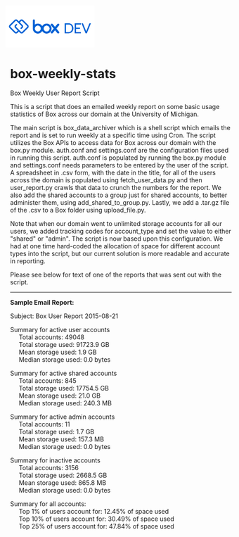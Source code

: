 <img src="images/box-dev-logo-clip.png" 
alt= “box-dev-logo” 
style="margin-left:-10px;"
width=40%;>
# box-weekly-stats
Box Weekly User Report Script

This is a script that does an emailed weekly report on some basic usage statistics of Box across our domain at the University of Michigan.

The main script is box_data_archiver which is a shell script which emails the report and is set to run weekly at a specific time using Cron.  The script utilizes the Box APIs to access data for Box across our domain with the box.py module.  auth.conf and settings.conf are the configuration files used in running this script.  auth.conf is populated by running the box.py module and settings.conf needs parameters to be entered by the user of the script.  A spreadsheet in .csv form, with the date in the title, for all of the users across the domain is populated using fetch_user_data.py and then user_report.py crawls that data to crunch the numbers for the report.  We also add the shared accounts to a group just for shared accounts, to better administer them, using add_shared_to_group.py.  Lastly, we add a .tar.gz file of the .csv to a Box folder using upload_file.py.

Note that when our domain went to unlimited storage accounts for all our users, we added tracking codes for account_type and set the value to either "shared" or "admin".  The script is now based upon this configuration.  We had at one time hard-coded the allocation of space for different account types into the script, but our current solution is more readable and accurate in reporting.

Please see below for text of one of the reports that was sent out with the script.

-------

<b>Sample Email Report:</b><br>

Subject: Box User Report 2015-08-21

Summary for active user accounts<br>
        &nbsp;&nbsp;&nbsp;&nbsp;&nbsp;Total accounts: 49048<br>
        &nbsp;&nbsp;&nbsp;&nbsp;&nbsp;Total storage used: 91723.9 GB<br>
        &nbsp;&nbsp;&nbsp;&nbsp;&nbsp;Mean storage used: 1.9 GB<br>
        &nbsp;&nbsp;&nbsp;&nbsp;&nbsp;Median storage used: 0.0 bytes<br>

Summary for active shared accounts<br>
        &nbsp;&nbsp;&nbsp;&nbsp;&nbsp;Total accounts: 845<br>
        &nbsp;&nbsp;&nbsp;&nbsp;&nbsp;Total storage used: 17754.5 GB<br>
        &nbsp;&nbsp;&nbsp;&nbsp;&nbsp;Mean storage used: 21.0 GB<br>
        &nbsp;&nbsp;&nbsp;&nbsp;&nbsp;Median storage used: 240.3 MB<br>

Summary for active admin accounts<br>
        &nbsp;&nbsp;&nbsp;&nbsp;&nbsp;Total accounts: 11<br>
        &nbsp;&nbsp;&nbsp;&nbsp;&nbsp;Total storage used: 1.7 GB<br>
        &nbsp;&nbsp;&nbsp;&nbsp;&nbsp;Mean storage used: 157.3 MB<br>
        &nbsp;&nbsp;&nbsp;&nbsp;&nbsp;Median storage used: 0.0 bytes<br>

Summary for inactive accounts<br>
        &nbsp;&nbsp;&nbsp;&nbsp;&nbsp;Total accounts: 3156<br>
        &nbsp;&nbsp;&nbsp;&nbsp;&nbsp;Total storage used: 2668.5 GB<br>
        &nbsp;&nbsp;&nbsp;&nbsp;&nbsp;Mean storage used: 865.8 MB<br>
        &nbsp;&nbsp;&nbsp;&nbsp;&nbsp;Median storage used: 0.0 bytes<br>

Summary for all accounts:<br>
        &nbsp;&nbsp;&nbsp;&nbsp;&nbsp;Top 1% of users account for: 12.45% of space used<br>
        &nbsp;&nbsp;&nbsp;&nbsp;&nbsp;Top 10% of users account for: 30.49% of space used<br>
        &nbsp;&nbsp;&nbsp;&nbsp;&nbsp;Top 25% of users account for: 47.84% of space used<br>
